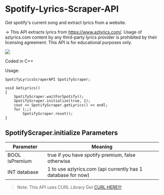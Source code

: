 # Spotify-Lyrics-Scraper-API
Get spotify's current song and extract lyrics from a website.

-> This API extracts lyrics from https://www.azlyrics.com/. Usage of azlyrics.com content by any third-party lyrics provider is prohibited by their licensing agreement. This API is for educational purposes only.

<img src="https://i.ibb.co/X7XDzsH/Screenshot-1.png"/>

Coded in C++

Usage:
```
SpotifyLyricsScraperAPI SpotifyScraper;

void GetLyrics() 
{
	SpotifyScraper.waitForSpotify();
	SpotifyScraper.initialize(true, 1);
	cout << SpotifyScraper.getLyrics() << endl;
	for (;;)
		SpotifyScraper.reset();
}
```

## SpotifyScraper.initialize Parameters

| Parameter  | Meaning |
| ------------- | ------------- |
| BOOL isPremium  | true if you have spotify premium, false otherwise  |
| INT database  | 1 to use azlyrics.com (api currently has 1 database for now)  |


>Note: This API uses CURL Library      Get [CURL HERE!!!](https://curl.haxx.se/)
